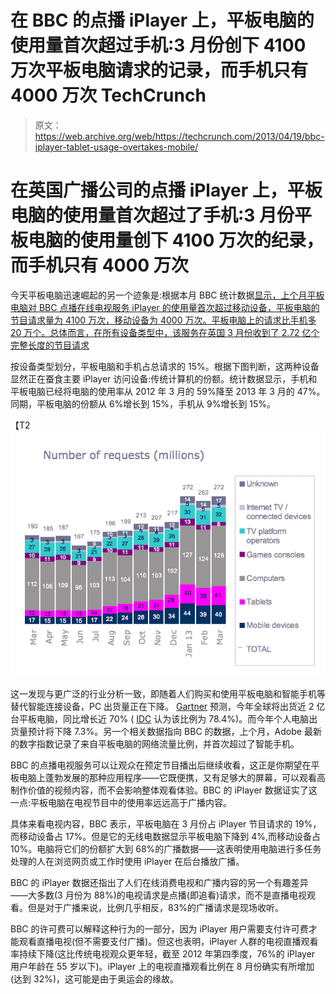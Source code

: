 # 在 BBC 的点播 iPlayer 上，平板电脑的使用量首次超过手机:3 月份创下 4100 万次平板电脑请求的记录，而手机只有 4000 万次 TechCrunch

> 原文：<https://web.archive.org/web/https://techcrunch.com/2013/04/19/bbc-iplayer-tablet-usage-overtakes-mobile/>

# 在英国广播公司的点播 iPlayer 上，平板电脑的使用量首次超过了手机:3 月份平板电脑的使用量创下 4100 万次的纪录，而手机只有 4000 万次

今天平板电脑迅速崛起的另一个迹象是:根据本月 BBC 统计数据[显示，上个月平板电脑对 BBC 点播在线电视服务 iPlayer 的使用量首次超过移动设备，平板电脑的节目请求量为 4100 万次，移动设备为 4000 万次。平板电脑上的请求比手机多 20 万个。总体而言，在所有设备类型中，该服务在英国 3 月份收到了 2.72 亿个完整长度的节目请求](https://web.archive.org/web/20221209135057/http://downloads.bbc.co.uk/mediacentre/iplayer/iplayer-performance-mar13.pdf)

按设备类型划分，平板电脑和手机占总请求的 15%。根据下图判断，这两种设备显然正在蚕食主要 iPlayer 访问设备:传统计算机的份额。统计数据显示，手机和平板电脑已经将电脑的使用率从 2012 年 3 月的 59%降至 2013 年 3 月的 47%。同期，平板电脑的份额从 6%增长到 15%，手机从 9%增长到 15%。

【T2![iplayer usage by device type](img/f9a180659cfcd956ae589ef53f441ee4.png)

这一发现与更广泛的行业分析一致，即随着人们购买和使用平板电脑和智能手机等替代智能连接设备，PC 出货量正在下降。 [Gartner](https://web.archive.org/web/20221209135057/https://beta.techcrunch.com/2013/04/04/gartner-2012-2017-devices-forecast/) 预测，今年全球将出货近 2 亿台平板电脑，同比增长近 70% ( [IDC](https://web.archive.org/web/20221209135057/https://beta.techcrunch.com/2013/03/27/idc-tablet-growth-2012-2017/) 认为该比例为 78.4%)。而今年个人电脑出货量预计将下降 7.3%。另一个相关数据指向 BBC 的数据，上个月，Adobe 最新的数字指数记录了来自平板电脑的网络流量比例，并首次超过了智能手机。

BBC 的点播电视服务可以让观众在预定节目播出后继续收看，这正是你期望在平板电脑上蓬勃发展的那种应用程序——它既便携，又有足够大的屏幕，可以观看高制作价值的视频内容，而不会影响整体观看体验。BBC 的 iPlayer 数据证实了这一点:平板电脑在电视节目中的使用率远远高于广播内容。

具体来看电视内容，BBC 表示，平板电脑在 3 月份占 iPlayer 节目请求的 19%，而移动设备占 17%。但是它的无线电数据显示平板电脑下降到 4%,而移动设备占 10%。电脑将它们的份额扩大到 68%的广播数据——这表明使用电脑进行多任务处理的人在浏览网页或工作时使用 iPlayer 在后台播放广播。

BBC 的 iPlayer 数据还指出了人们在线消费电视和广播内容的另一个有趣差异——大多数(3 月份为 88%)的电视请求是点播(即追看)请求，而不是直播电视观看。但是对于广播来说，比例几乎相反，83%的广播请求是现场收听。

BBC 的许可费可以解释这种行为的一部分，因为 iPlayer 用户需要支付许可费才能观看直播电视(但不需要支付广播)。但这也表明，iPlayer 人群的电视直播观看率持续下降(这比传统电视观众更年轻，截至 2012 年第四季度，76%的 iPlayer 用户年龄在 55 岁以下)。iPlayer 上的电视直播观看比例在 8 月份确实有所增加(达到 32%)，这可能是由于奥运会的缘故。